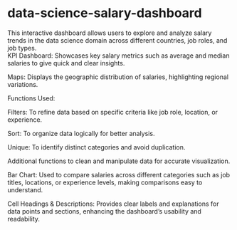 # data-science-salary-dashboard
This interactive dashboard allows users to explore and analyze salary trends in the data science domain across different countries, job roles, and job types.  
KPI Dashboard:
Showcases key salary metrics such as average and median salaries to give quick and clear insights.

Maps:
Displays the geographic distribution of salaries, highlighting regional variations.

Functions Used:

Filters: To refine data based on specific criteria like job role, location, or experience.

Sort: To organize data logically for better analysis.

Unique: To identify distinct categories and avoid duplication.

Additional functions to clean and manipulate data for accurate visualization.

Bar Chart:
Used to compare salaries across different categories such as job titles, locations, or experience levels, making comparisons easy to understand.

Cell Headings & Descriptions:
Provides clear labels and explanations for data points and sections, enhancing the dashboard’s usability and readability.
